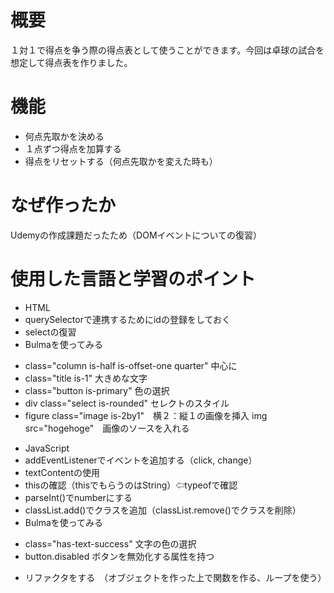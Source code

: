 # 概要
１対１で得点を争う際の得点表として使うことができます。今回は卓球の試合を想定して得点表を作りました。

# 機能
- 何点先取かを決める
- １点ずつ得点を加算する
- 得点をリセットする（何点先取かを変えた時も）

# なぜ作ったか
Udemyの作成課題だったため（DOMイベントについての復習）

# 使用した言語と学習のポイント
- HTML
 - querySelectorで連携するためにidの登録をしておく
 - selectの復習
 - Bulmaを使ってみる
  * class="column is-half is-offset-one quarter" 中心に
  * class="title is-1" 大きめな文字
  * class="button is-primary" 色の選択
  * div class="select is-rounded" セレクトのスタイル
  * figure class="image is-2by1"　横２：縦１の画像を挿入
            img src="hogehoge"　画像のソースを入れる
- JavaScript
 - addEventListenerでイベントを追加する（click, change）
 - textContentの使用
 - thisの確認（thisでもらうのはString）⇦typeofで確認
 - parseInt()でnumberにする
 - classList.add()でクラスを追加（classList.remove()でクラスを削除）
 - Bulmaを使ってみる
  * class="has-text-success" 文字の色の選択
  * button.disabled ボタンを無効化する属性を持つ
 - リファクタをする　（オブジェクトを作った上で関数を作る、ループを使う）
